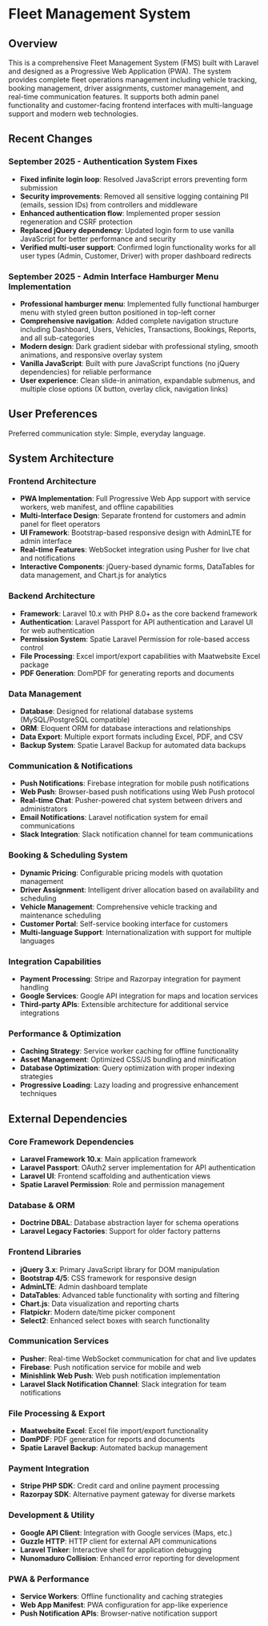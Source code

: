 # Fleet Management System

## Overview

This is a comprehensive Fleet Management System (FMS) built with Laravel and designed as a Progressive Web Application (PWA). The system provides complete fleet operations management including vehicle tracking, booking management, driver assignments, customer management, and real-time communication features. It supports both admin panel functionality and customer-facing frontend interfaces with multi-language support and modern web technologies.

## Recent Changes

### September 2025 - Authentication System Fixes
- **Fixed infinite login loop**: Resolved JavaScript errors preventing form submission
- **Security improvements**: Removed all sensitive logging containing PII (emails, session IDs) from controllers and middleware
- **Enhanced authentication flow**: Implemented proper session regeneration and CSRF protection
- **Replaced jQuery dependency**: Updated login form to use vanilla JavaScript for better performance and security
- **Verified multi-user support**: Confirmed login functionality works for all user types (Admin, Customer, Driver) with proper dashboard redirects

### September 2025 - Admin Interface Hamburger Menu Implementation
- **Professional hamburger menu**: Implemented fully functional hamburger menu with styled green button positioned in top-left corner
- **Comprehensive navigation**: Added complete navigation structure including Dashboard, Users, Vehicles, Transactions, Bookings, Reports, and all sub-categories
- **Modern design**: Dark gradient sidebar with professional styling, smooth animations, and responsive overlay system
- **Vanilla JavaScript**: Built with pure JavaScript functions (no jQuery dependencies) for reliable performance
- **User experience**: Clean slide-in animation, expandable submenus, and multiple close options (X button, overlay click, navigation links)

## User Preferences

Preferred communication style: Simple, everyday language.

## System Architecture

### Frontend Architecture
- **PWA Implementation**: Full Progressive Web App support with service workers, web manifest, and offline capabilities
- **Multi-Interface Design**: Separate frontend for customers and admin panel for fleet operators
- **UI Framework**: Bootstrap-based responsive design with AdminLTE for admin interface
- **Real-time Features**: WebSocket integration using Pusher for live chat and notifications
- **Interactive Components**: jQuery-based dynamic forms, DataTables for data management, and Chart.js for analytics

### Backend Architecture
- **Framework**: Laravel 10.x with PHP 8.0+ as the core backend framework
- **Authentication**: Laravel Passport for API authentication and Laravel UI for web authentication
- **Permission System**: Spatie Laravel Permission for role-based access control
- **File Processing**: Excel import/export capabilities with Maatwebsite Excel package
- **PDF Generation**: DomPDF for generating reports and documents

### Data Management
- **Database**: Designed for relational database systems (MySQL/PostgreSQL compatible)
- **ORM**: Eloquent ORM for database interactions and relationships
- **Data Export**: Multiple export formats including Excel, PDF, and CSV
- **Backup System**: Spatie Laravel Backup for automated data backups

### Communication & Notifications
- **Push Notifications**: Firebase integration for mobile push notifications
- **Web Push**: Browser-based push notifications using Web Push protocol
- **Real-time Chat**: Pusher-powered chat system between drivers and administrators
- **Email Notifications**: Laravel notification system for email communications
- **Slack Integration**: Slack notification channel for team communications

### Booking & Scheduling System
- **Dynamic Pricing**: Configurable pricing models with quotation management
- **Driver Assignment**: Intelligent driver allocation based on availability and scheduling
- **Vehicle Management**: Comprehensive vehicle tracking and maintenance scheduling
- **Customer Portal**: Self-service booking interface for customers
- **Multi-language Support**: Internationalization with support for multiple languages

### Integration Capabilities
- **Payment Processing**: Stripe and Razorpay integration for payment handling
- **Google Services**: Google API integration for maps and location services
- **Third-party APIs**: Extensible architecture for additional service integrations

### Performance & Optimization
- **Caching Strategy**: Service worker caching for offline functionality
- **Asset Management**: Optimized CSS/JS bundling and minification
- **Database Optimization**: Query optimization with proper indexing strategies
- **Progressive Loading**: Lazy loading and progressive enhancement techniques

## External Dependencies

### Core Framework Dependencies
- **Laravel Framework 10.x**: Main application framework
- **Laravel Passport**: OAuth2 server implementation for API authentication
- **Laravel UI**: Frontend scaffolding and authentication views
- **Spatie Laravel Permission**: Role and permission management

### Database & ORM
- **Doctrine DBAL**: Database abstraction layer for schema operations
- **Laravel Legacy Factories**: Support for older factory patterns

### Frontend Libraries
- **jQuery 3.x**: Primary JavaScript library for DOM manipulation
- **Bootstrap 4/5**: CSS framework for responsive design
- **AdminLTE**: Admin dashboard template
- **DataTables**: Advanced table functionality with sorting and filtering
- **Chart.js**: Data visualization and reporting charts
- **Flatpickr**: Modern date/time picker component
- **Select2**: Enhanced select boxes with search functionality

### Communication Services
- **Pusher**: Real-time WebSocket communication for chat and live updates
- **Firebase**: Push notification service for mobile and web
- **Minishlink Web Push**: Web push notification implementation
- **Laravel Slack Notification Channel**: Slack integration for team notifications

### File Processing & Export
- **Maatwebsite Excel**: Excel file import/export functionality
- **DomPDF**: PDF generation for reports and documents
- **Spatie Laravel Backup**: Automated backup management

### Payment Integration
- **Stripe PHP SDK**: Credit card and online payment processing
- **Razorpay SDK**: Alternative payment gateway for diverse markets

### Development & Utility
- **Google API Client**: Integration with Google services (Maps, etc.)
- **Guzzle HTTP**: HTTP client for external API communications
- **Laravel Tinker**: Interactive shell for application debugging
- **Nunomaduro Collision**: Enhanced error reporting for development

### PWA & Performance
- **Service Workers**: Offline functionality and caching strategies
- **Web App Manifest**: PWA configuration for app-like experience
- **Push Notification APIs**: Browser-native notification support